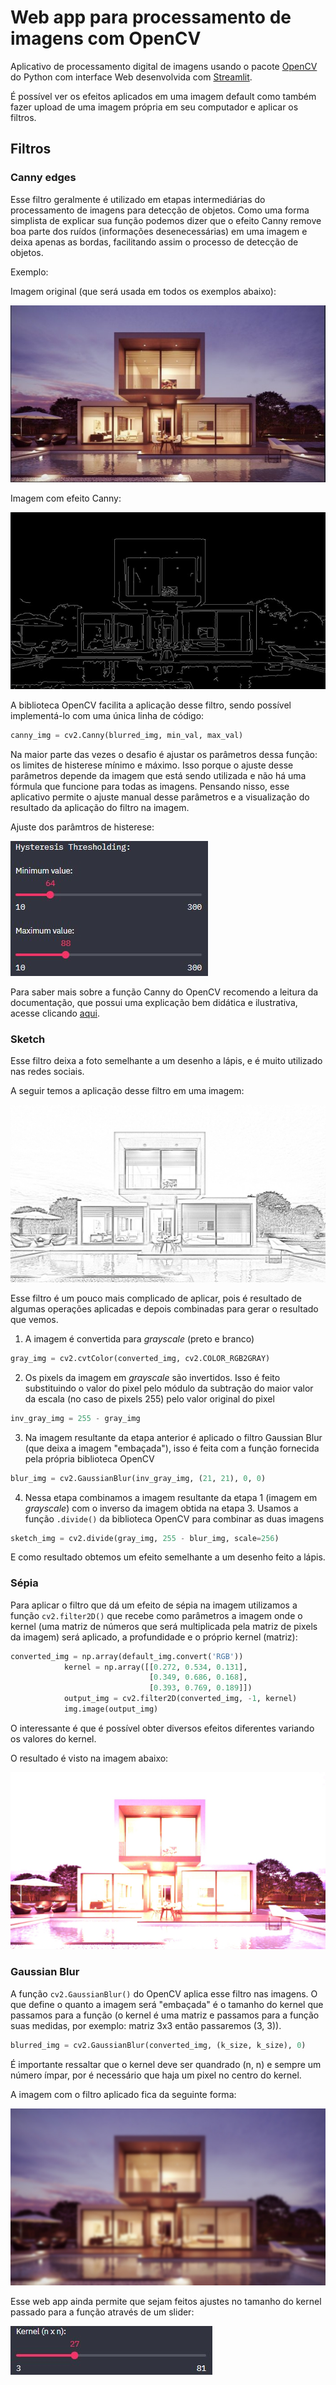 # Web app para processamento de imagens com OpenCV

Aplicativo de processamento digital de imagens usando o pacote [OpenCV](https://opencv.org) do Python com interface Web desenvolvida com [Streamlit](https://streamlit.io).

É possível ver os efeitos aplicados em uma imagem default como também fazer upload de uma imagem própria em seu computador e aplicar os filtros.

## Filtros

### Canny edges

Esse filtro geralmente é utilizado em etapas intermediárias do processamento de imagens para detecção de objetos. Como uma forma simplista de explicar sua função podemos dizer que o efeito Canny remove boa parte dos ruídos (informações desenecessárias) em uma imagem e deixa apenas as bordas, facilitando assim o processo de detecção de objetos.

Exemplo:

Imagem original (que será usada em todos os exemplos abaixo):

![Imagem sem filtros](img/original.jpg)

Imagem com efeito Canny:

![Imagem com filtro Canny](img/canny.jpg)

A biblioteca OpenCV facilita a aplicação desse filtro, sendo possível implementá-lo com uma única linha de código:

```python
canny_img = cv2.Canny(blurred_img, min_val, max_val)
```

Na maior parte das vezes o desafio é ajustar os parâmetros dessa função: os limites de histerese mínimo e máximo. Isso porque o ajuste desse parâmetros depende da imagem que está sendo utilizada e não há uma fórmula que funcione para todas as imagens. Pensando nisso, esse aplicativo permite o ajuste manual desse parâmetros e a visualização do resultado da aplicação do filtro na imagem.

Ajuste dos parâmtros de histerese:

![Ajuste de parâmtros Canny](img/hysteresis_thresholding.jpg)

Para saber mais sobre a função Canny do OpenCV recomendo a leitura da documentação, que possui uma explicação bem didática e ilustrativa, acesse clicando [aqui](https://docs.opencv.org/3.4/da/d22/tutorial_py_canny.html).


### Sketch

Esse filtro deixa a foto semelhante a um desenho a lápis, e é muito utilizado nas redes sociais.

A seguir temos a aplicação desse filtro em uma imagem:

![Imagem com filtro sketch aplicado](img/sketch.jpeg)

Esse filtro é um pouco mais complicado de aplicar, pois é resultado de algumas operações aplicadas e depois combinadas para gerar o resultado que vemos.

1. A imagem é convertida para *grayscale* (preto e branco)

```python
gray_img = cv2.cvtColor(converted_img, cv2.COLOR_RGB2GRAY)
```

2. Os pixels da imagem em *grayscale* são invertidos. Isso é feito substituindo o valor do pixel pelo módulo da subtração do maior valor da escala (no caso de pixels 255) pelo valor original do pixel

```python
inv_gray_img = 255 - gray_img
```

3. Na imagem resultante da etapa anterior é aplicado o filtro Gaussian Blur (que deixa a imagem "embaçada"), isso é feita com a função fornecida pela própria biblioteca OpenCV

```python
blur_img = cv2.GaussianBlur(inv_gray_img, (21, 21), 0, 0)
```

4. Nessa etapa combinamos a imagem resultante da etapa 1 (imagem em *grayscale*) com o inverso da imagem obtida na etapa 3. Usamos a função ``.divide()`` da biblioteca OpenCV para combinar as duas imagens

```python
sketch_img = cv2.divide(gray_img, 255 - blur_img, scale=256)
```

E como resultado obtemos um efeito semelhante a um desenho feito a lápis.

### Sépia

Para aplicar o filtro que dá um efeito de sépia na imagem utilizamos a função ``cv2.filter2D()`` que recebe como parâmetros a imagem onde o kernel (uma matriz de números que será multiplicada pela matriz de pixels da imagem) será aplicado, a profundidade e o próprio kernel (matriz):

```python
converted_img = np.array(default_img.convert('RGB'))
            kernel = np.array([[0.272, 0.534, 0.131],
                               [0.349, 0.686, 0.168],
                               [0.393, 0.769, 0.189]])
            output_img = cv2.filter2D(converted_img, -1, kernel)
            img.image(output_img)
```

O interessante é que é possível obter diversos efeitos diferentes variando os valores do kernel.

O resultado é visto na imagem abaixo:

![Imagem com efeito sépia aplicado](img/sepia.jpeg)

### Gaussian Blur

A função ``cv2.GaussianBlur()`` do OpenCV aplica esse filtro nas imagens. O que define o quanto a imagem será "embaçada" é o tamanho do kernel que passamos para a função (o kernel é uma matriz e passamos para a função suas medidas, por exemplo: matriz 3x3 então passaremos (3, 3)).

```python
blurred_img = cv2.GaussianBlur(converted_img, (k_size, k_size), 0)
```

É importante ressaltar que o kernel deve ser quandrado (n, n) e sempre um número ímpar, por é necessário que haja um pixel no centro do kernel.

A imagem com o filtro aplicado fica da seguinte forma:

![Imagem com filtro gaussian blur aplicado](img/blur.jpeg)

Esse web app ainda permite que sejam feitos ajustes no tamanho do kernel passado para a função através de um slider:

![Imagem do slider de ajuste do tamanho do kernel](img/ajuste_blur.jpg)